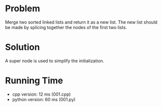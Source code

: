 # Problem

Merge two sorted linked lists and return it as a new list. The new list should be made by splicing together the nodes of the first two lists.

# Solution

A super node is used to simplify the initialization.

# Running Time

- cpp version: 12 ms (001.cpp)
- python version: 60 ms (001.py)
